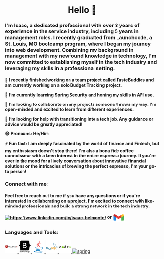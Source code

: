 <h1 align="center">Hello 👋</h1>

<h3>I'm Isaac, a dedicated professional with over 8 years of experience in the service industry, including 5 years in management roles. I recently graduated from Launchcode, a St. Louis, MO bootcamp program, where I began my journey into web development. Combining my background in management with my newfound knowledge in technology, I'm now committed to establishing myself in the tech industry and leveraging my skills in a professional setting.</h3>


<h4><p align="left">🔭 I recently finished working on a team project called TasteBuddies and am currently working on a solo Budget Tracking project.
    
<p align="left">🌱 I’m currently learning Spring Security and honing my skills in API use.
    
<p align="left">👯 I’m looking to collaborate on any projects someone throws my way. I'm open-minded and excited to learn from different experiences.
    
<p align="left">🤔 I’m looking for help with transitioning into a tech job. Any guidance or advice would be greatly appreciated!

<p align="left">😄 Pronouns: He/Him
    
<p align="left">⚡ Fun fact: I am deeply fascinated by the world of finance and Fintech, but my enthusiasm doesn't stop there! I'm also a bona fide coffee connoisseur with a keen interest in the entire espresso journey. If you're ever in the mood for a lively conversation about innovative financial solutions or the intricacies of brewing the perfect espresso, I'm your go-to person!</p></h4>

<h3 align="left">Connect with me:</h3>
<h4>Feel free to reach out to me if you have any questions or if you're interested in collaborating on a project. I'm excited to connect with like-minded professionals and build a strong network in the tech industry.

<p align="left">
<a href="https://linkedin.com/in/https://www.linkedin.com/in/isaac-belmonte/" target="blank"><img align="center" src="https://raw.githubusercontent.com/rahuldkjain/github-profile-readme-generator/master/src/images/icons/Social/linked-in-alt.svg" alt="https://www.linkedin.com/in/isaac-belmonte/" height="30" width="40" /></a> or <a href="mailto:belmontei9595@gmail.com" target="blank"><img align="center" src="https://raw.githubusercontent.com/rahuldkjain/github-profile-readme-generator/master/src/images/icons/Social/gmail.svg" alt="belmontei9595@gmail.com" height="30" width="40" /></a></h4>


<h3 align="left">Languages and Tools:</h3>
<p align="left"> <a href="https://angular.io" target="_blank" rel="noreferrer"> <img src="https://raw.githubusercontent.com/devicons/devicon/master/icons/angularjs/angularjs-original-wordmark.svg" alt="angularjs" width="40" height="40"/> </a> <a href="https://getbootstrap.com" target="_blank" rel="noreferrer"> <img src="https://raw.githubusercontent.com/devicons/devicon/master/icons/bootstrap/bootstrap-plain-wordmark.svg" alt="bootstrap" width="40" height="40"/> </a> <a href="https://www.java.com" target="_blank" rel="noreferrer"> <img src="https://raw.githubusercontent.com/devicons/devicon/master/icons/java/java-original.svg" alt="java" width="40" height="40"/> </a> <a href="https://www.mysql.com/" target="_blank" rel="noreferrer"> <img src="https://raw.githubusercontent.com/devicons/devicon/master/icons/mysql/mysql-original-wordmark.svg" alt="mysql" width="40" height="40"/> </a> <a href="https://nodejs.org" target="_blank" rel="noreferrer"> <img src="https://raw.githubusercontent.com/devicons/devicon/master/icons/nodejs/nodejs-original-wordmark.svg" alt="nodejs" width="40" height="40"/> </a> <a href="https://spring.io/" target="_blank" rel="noreferrer"> <img src="https://www.vectorlogo.zone/logos/springio/springio-icon.svg" alt="spring" width="40" height="40"/> </a> </p>
